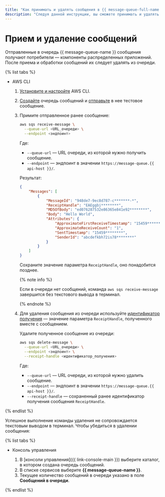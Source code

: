 ```yaml
---
title: "Как принимать и удалять сообщения в {{ message-queue-full-name }}"
description: "Следуя данной инструкции, вы сможете принимать и удалять сообщения." 
---
```


# Прием и удаление сообщений

Отправленные в очередь {{ message-queue-name }} сообщения получают потребители — компоненты распределенных приложений. После приема и обработки сообщений их следует удалять из очереди.

{% list tabs %}

- AWS CLI
  
  1. [Установите и настройте](configuring-aws-cli.md) AWS CLI.
  1. [Создайте](message-queue-new-queue.md) очередь сообщений и [отправьте](message-queue-send-message.md) в нее тестовое сообщение.
  1. Примите отправленное ранее сообщение:

      ```bash
      aws sqs receive-message \
        --queue-url <URL_очереди> \
        --endpoint <эндпоинт>
      ```
      
      Где:

      * `--queue-url` — URL очереди, из которой нужно получить сообщение.
      * `--endpoint` — эндпоинт в значении `https://message-queue.{{ api-host }}/`.

      Результат:

      ```json
      {
          "Messages": [
              {
                  "MessageId": "948de7-9ec8d787-c*******-*",
                  "ReceiptHandle": "EAEggbj********",
                  "MD5OfBody": "ed076287532e86365e841e92********",
                  "Body": "Hello World",
                  "Attributes": {
                      "ApproximateFirstReceiveTimestamp": "15459********",
                      "ApproximateReceiveCount": "1",
                      "SentTimestamp": "15459********",
                      "SenderId": "abcdefkbh72is78********"
                  }
              }
          ]
      }
      ```

      Сохраните значение параметра `ReceiptHandle`, оно понадобится позднее.

      {% note info %}

      Если в очереди нет сообщений, команда `aws sqs receive-message` завершится без текстового вывода в терминал.

      {% endnote %}

  1. Для удаления сообщения из очереди используйте [идентификатор получения](../concepts/message.md) — значение параметра `ReceiptHandle`, полученного вместе с сообщением. 

     Удалите полученное сообщение из очереди:

      ```bash
      aws sqs delete-message \
        --queue-url <URL_очереди> \
        --endpoint <эндпоинт> \
        --receipt-handle <идентификатор_получения>
      ```
    
      Где:

      * `--queue-url` — URL очереди, из которой нужно удалить сообщение.
      * `--endpoint` — эндпоинт в значении `https://message-queue.{{ api-host }}/`.
      * `--receipt-handle` — сохраненный ранее идентификатор получения сообщения `ReceiptHandle`.

{% endlist %}

Успешное выполнение команды удаления не сопровождается текстовым выводом в терминал. Чтобы убедиться в удалении сообщения:

{% list tabs %}

- Консоль управления

  1. В [консоли управления]({{ link-console-main }}) выберите каталог, в котором создана очередь сообщений.
  1. В списке сервисов выберите **{{ message-queue-name }}**.
  1. Текущее количество сообщений в очереди указано в поле **Сообщений в очереди**.

{% endlist %}